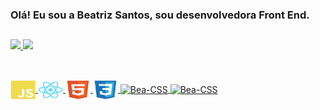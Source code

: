 ### Olá! Eu sou a Beatriz Santos, sou desenvolvedora Front End.

##

<div>
  <a href="https://github.com/BeaCris103">
  <img height="180em" src="https://github-readme-stats.vercel.app/api?username=BeaCris103&show_icons=true&theme=buefy&include_all_commits=true&count_private=true"/>
  <img height="140em" src="https://github-readme-stats.vercel.app/api/top-langs/?username=BeaCris103&layout=compact&langs_count=7&theme=buefy"/>
</div>

##

<div style="display: inline_block"><br>
  <img align="center" alt="Bea-Js" height="30" width="40" src="https://raw.githubusercontent.com/devicons/devicon/master/icons/javascript/javascript-plain.svg">
  <img align="center" alt="Bea-React" height="30" width="40" src="https://raw.githubusercontent.com/devicons/devicon/master/icons/react/react-original.svg">
  <img align="center" alt="Bea-HTML" height="30" width="40" src="https://raw.githubusercontent.com/devicons/devicon/master/icons/html5/html5-original.svg">
  <img align="center" alt="Bea-CSS" height="30" width="40" src="https://raw.githubusercontent.com/devicons/devicon/master/icons/css3/css3-original.svg">
  <img align="center" alt="Bea-CSS" height="30" width="70" src="https://img.shields.io/badge/C%2B%2B-00599C?style=for-the-badge&logo=c%2B%2B&logoColor=white">
  <img align="center" alt="Bea-CSS" height="30" width="110" src="https://img.shields.io/badge/Bootstrap-563D7C?style=for-the-badge&logo=bootstrap&logoColor=white">  
</div>

##

